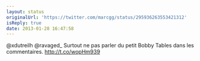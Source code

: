 ```yaml
---
layout: status
originalUrl: 'https://twitter.com/marcgg/status/295936263553421312'
isReply: true
date: 2013-01-28 16:47:58
---
```


@xdutreilh @ravaged_ Surtout ne pas parler du petit Bobby Tables dans les commentaires. http://t.co/wopHm939
